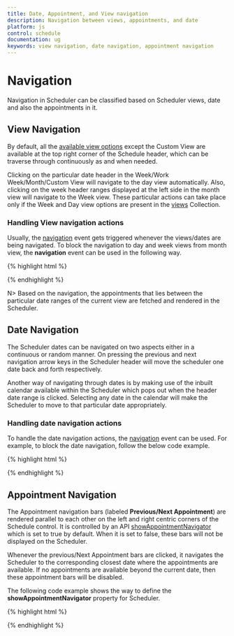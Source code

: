 ```yaml
---
title: Date, Appointment, and View navigation
description: Navigation between views, appointments, and date
platform: js
control: schedule
documentation: ug
keywords: view navigation, date navigation, appointment navigation 
---
```

# Navigation

Navigation in Scheduler can be classified based on Scheduler views, date and also the appointments in it.

## View Navigation

By default, all the [available view options](/js/schedule/views) except the Custom View are available at the top right corner of the Schedule header, which can be traverse through continuously as and when needed. 

Clicking on the particular date header in the Week/Work Week/Month/Custom View will navigate to the day view automatically. Also, clicking on the week header ranges displayed at the left side in the month view will navigate to the Week view. These particular actions can take place only if the Week and Day view options are present in the [views](/js/api/ejschedule#members:views) Collection.

### Handling View navigation actions

Usually, the [navigation](/js/api/ejschedule#events:navigation) event gets triggered whenever the views/dates are being navigated. To block the navigation to day and week views from month view, the **navigation** event can be used in the following way.

{% highlight html %}

<!--Container for ejScheduler widget-->
<div id="Schedule1"></div>

<script type="text/javascript">
$(function() {
    $("#Schedule1").ejSchedule({
        currentDate: new Date(2015, 11, 2),
        appointmentSettings: {
            dataSource: [{
                Id: 100,
                Subject: "Research on Sky Miracles",
                StartTime: new Date(2015, 11, 2, 9, 00),
                EndTime: new Date(2015, 11, 2, 10, 30)
            }]
        },
        navigation: function(args) {
            //args.target.currentTarget – target element which is clicked.
            var target = $(args.target.currentTarget);
            if (args.requestType == "viewNavigate" && (target.hasClass("e-headercells") || target.hasClass("e-monthheader") || target.hasClass("e-timecells")))
                args.cancel = true;
        }
    });
});	
</script>

{% endhighlight %}

N> Based on the navigation, the appointments that lies between the particular date ranges of the current view are fetched and rendered in the Scheduler.

## Date Navigation

The Scheduler dates can be navigated on two aspects either in a continuous or random manner. On pressing the previous and next navigation arrow keys in the Scheduler header will move the scheduler one date back and forth respectively.

Another way of navigating through dates is by making use of the inbuilt calendar available within the Scheduler which pops out when the header date range is clicked. Selecting any date in the calendar will make the Scheduler to move to that particular date appropriately.

### Handling date navigation actions

To handle the date navigation actions, the [navigation](/js/api/ejschedule#events:navigation) event can be used. For example, to block the date navigation, follow the below code example.

{% highlight html %}

<!--Container for ejScheduler widget-->
<div id="Schedule1"></div>

<script type="text/javascript">
$(function() {
    $("#Schedule1").ejSchedule({
        currentDate: new Date(2015, 11, 2),
        appointmentSettings: {
            dataSource: [{
                Id: 100,
                Subject: "Research on Sky Miracles",
                StartTime: new Date(2015, 11, 2, 9, 00),
                EndTime: new Date(2015, 11, 2, 10, 30)
            }]
        },
        navigation: function(args) {
            //args.target – target element which is clicked.
            //args.currentDate – current date of the Scheduler.
            //args.requestType – Specifies the navigation type.
            if (args.requestType == "dateNavigate")
                args.cancel = true;
        }
    });
});	
</script>

{% endhighlight %}

## Appointment Navigation

The Appointment navigation bars (labeled **Previous/Next Appointment**) are rendered parallel to each other on the left and right centric corners of the Schedule control. It is controlled by an API [showAppointmentNavigator](/js/api/ejschedule#members:showappointmentnavigator) which is set to true by default. When it is set to false, these bars will not be displayed on the Scheduler.

Whenever the previous/Next Appointment bars are clicked, it navigates the Scheduler to the corresponding closest date where the appointments are available. If no appointments are available beyond the current date, then these appointment bars will be disabled.   

The following code example shows the way to define the **showAppointmentNavigator** property for Scheduler.

{% highlight html %}

<!--Container for ejScheduler widget-->
<div id="Schedule1"></div>

<script type="text/javascript">
$(function() {
    $("#Schedule1").ejSchedule({
        currentDate: new Date(2015, 11, 2),
        showAppointmentNavigator: true,
        appointmentSettings: {
            dataSource: [{
                Id: 100,
                Subject: "Research on Sky Miracles",
                StartTime: new Date(2015, 11, 7, 9, 00),
                EndTime: new Date(2015, 11, 7, 10, 30)
            }]
        }
    });
});	
</script>

{% endhighlight %}

